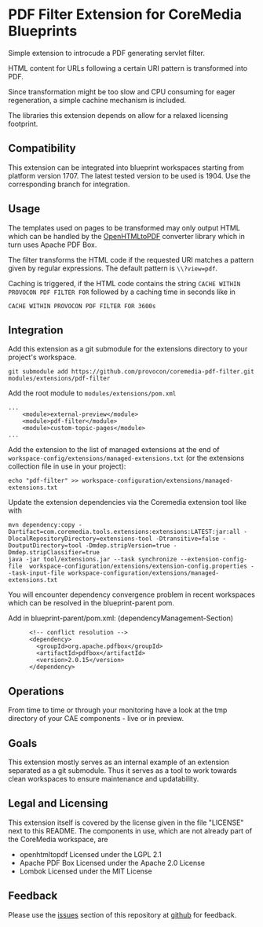 # PDF Filter Extension for CoreMedia Blueprints

Simple extension to introcude a PDF generating servlet filter.

HTML content for URLs following a certain URI pattern is transformed into PDF.

Since transformation might be too slow and CPU consuming for eager 
regeneration, a simple cachine mechanism is included.

The libraries this extension depends on allow for a relaxed licensing footprint.


## Compatibility

This extension can be integrated into blueprint workspaces starting from
platform version 1707. The latest tested version to be used is 1904. Use the
corresponding branch for integration.

## Usage

The templates used on pages to be transformed may only output HTML which can
be handled by the [OpenHTMLtoPDF][openhtmltopdf] converter library which in turn 
uses Apache PDF Box.

The filter transforms the HTML code if the requested URI matches a pattern
given by regular expressions. The default pattern is `\\?view=pdf`.

Caching is triggered, if the HTML code contains the string
`CACHE WITHIN PROVOCON PDF FILTER FOR` followed by a caching time in seconds
like in

```
CACHE WITHIN PROVOCON PDF FILTER FOR 3600s
```


## Integration

Add this extension as a git submodule for the extensions directory to your
project's workspace.

```
git submodule add https://github.com/provocon/coremedia-pdf-filter.git modules/extensions/pdf-filter
```

Add the root module to `modules/extensions/pom.xml`

```
...
    <module>external-preview</module>
    <module>pdf-filter</module>
    <module>custom-topic-pages</module>
...
```

Add the extension to the list of managed extensions at the end of 
`workspace-config/extensions/managed-extensions.txt` (or the extensions 
collection file in use in your project):

```
echo "pdf-filter" >> workspace-configuration/extensions/managed-extensions.txt
```

Update the extension dependencies via the Coremedia extension tool like with

```
mvn dependency:copy -Dartifact=com.coremedia.tools.extensions:extensions:LATEST:jar:all -DlocalRepositoryDirectory=extensions-tool -Dtransitive=false -DoutputDirectory=tool -Dmdep.stripVersion=true -Dmdep.stripClassifier=true
java -jar tool/extensions.jar --task synchronize --extension-config-file  workspace-configuration/extensions/extension-config.properties --task-input-file workspace-configuration/extensions/managed-extensions.txt
```

You will encounter dependency convergence problem in recent workspaces which
can be resolved in the blueprint-parent pom.

Add in blueprint-parent/pom.xml: (dependencyManagement-Section)

```
      <!-- conflict resolution -->
      <dependency>
        <groupId>org.apache.pdfbox</groupId>
        <artifactId>pdfbox</artifactId>
        <version>2.0.15</version>
      </dependency>
```


## Operations

From time to time or through your monitoring have a look at the tmp directory
of your CAE components - live or in preview.


## Goals

This extension mostly serves as an internal example of an extension separated
as a git submodule. Thus it serves as a tool to work towards clean workspaces
to ensure maintenance and updatability.


## Legal and Licensing

This extension itself is covered by the license given in the file "LICENSE"
next to this README. The components in use, which are not already part of the
CoreMedia workspace, are

* openhtmltopdf Licensed under the LGPL 2.1
* Apache PDF Box Licensed under the Apache 2.0 License
* Lombok Licensed under the MIT License


## Feedback

Please use the [issues][issues] section of this repository at [github][github] 
for feedback. 

[openhtmltopdf]: https://github.com/danfickle/openhtmltopdf
[issues]: https://github.com/provocon/coremedia-pdf-filter/issues
[github]: https://github.com/provocon/coremedia-pdf-filter
[gitlab]: https://gitlab.com/provocon/coremedia-pdf-filter

